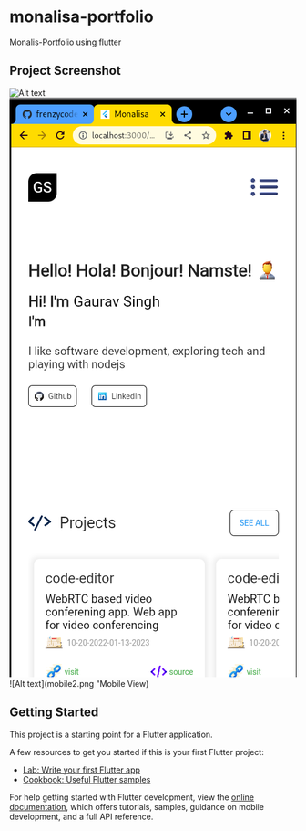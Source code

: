 # monalisa-portfolio

Monalis-Portfolio using flutter
## Project Screenshot
![Alt text](monalisa_web.png "Desktop view")
![Alt text](mobile.png "Mobile View")
![Alt text](mobile2.png "Mobile View)
## Getting Started

This project is a starting point for a Flutter application.

A few resources to get you started if this is your first Flutter project:

- [Lab: Write your first Flutter app](https://docs.flutter.dev/get-started/codelab)
- [Cookbook: Useful Flutter samples](https://docs.flutter.dev/cookbook)

For help getting started with Flutter development, view the
[online documentation](https://docs.flutter.dev/), which offers tutorials,
samples, guidance on mobile development, and a full API reference.
